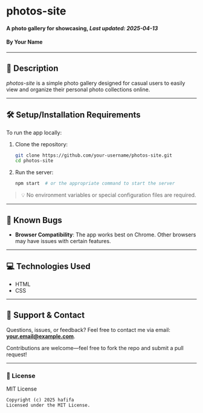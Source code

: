 # **photos-site**
#### A photo gallery for showcasing, *Last updated: 2025-04-13*
#### By **Your Name**

---

## 📖 Description
_photos-site_ is a simple photo gallery designed for casual users to easily view and organize their personal photo collections online.

---

## 🛠️ Setup/Installation Requirements

To run the app locally:

1. Clone the repository:  
   ```bash
   git clone https://github.com/your-username/photos-site.git
   cd photos-site
   ```
2. Run the server:  
   ```bash
   npm start  # or the appropriate command to start the server
   ```

> 💡 No environment variables or special configuration files are required.

---

## 🐞 Known Bugs
- **Browser Compatibility**: The app works best on Chrome. Other browsers may have issues with certain features.

---

## 💻 Technologies Used

- HTML
- CSS

---

## 🤝 Support & Contact

Questions, issues, or feedback? Feel free to contact me via email: **your.email@example.com**.

Contributions are welcome—feel free to fork the repo and submit a pull request!

---

### 📄 License

MIT License

```
Copyright (c) 2025 hafifa
Licensed under the MIT License.
```
